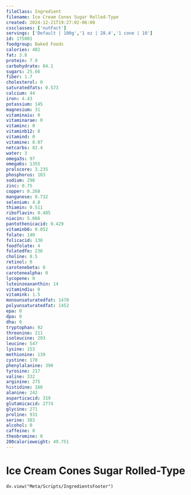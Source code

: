 ```yaml
---
fileClass: Ingredient
filename: Ice Cream Cones Sugar Rolled-Type
created: 2024-12-21T19:27:02-06:00
cssclasses: ['nutFact']
servings: ['Default | 100g','1 oz | 28.4','1 cone | 10']
id: 175001
foodgroup: Baked Foods
calories: 402
fat: 3.8
protein: 7.9
carbohydrate: 84.1
sugars: 25.66
fiber: 1.7
cholesterol: 0
saturatedfats: 0.573
calcium: 44
iron: 4.43
potassium: 145
magnesium: 31
vitaminaiu: 0
vitaminarae: 0
vitaminc: 0
vitaminb12: 0
vitamind: 0
vitamine: 0.07
netcarbs: 82.4
water: 3
omega3s: 97
omega6s: 1355
pralscore: 3.235
phosphorus: 103
sodium: 298
zinc: 0.75
copper: 0.268
manganese: 0.732
selenium: 4.8
thiamin: 0.511
riboflavin: 0.405
niacin: 5.066
pantothenicacid: 0.429
vitaminb6: 0.052
folate: 140
folicacid: 136
foodfolate: 4
folatedfe: 236
choline: 8.5
retinol: 0
carotenebeta: 0
carotenealpha: 0
lycopene: 0
luteinzeaxanthin: 14
vitamindiu: 0
vitamink: 1.5
monounsaturatedfat: 1470
polyunsaturatedfat: 1452
epa: 0
dpa: 0
dha: 0
tryptophan: 92
threonine: 211
isoleucine: 293
leucine: 547
lysine: 153
methionine: 139
cystine: 178
phenylalanine: 390
tyrosine: 217
valine: 332
arginine: 275
histidine: 168
alanine: 242
asparticacid: 319
glutamicacid: 2774
glycine: 271
proline: 931
serine: 383
alcohol: 0
caffeine: 0
theobromine: 0
200calorieweight: 49.751
---
```


# Ice Cream Cones Sugar Rolled-Type

```dataviewjs
dv.view("Meta/Scripts/IngredientsFooter")
```